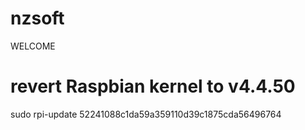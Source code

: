 # nzsoft
WELCOME

# revert Raspbian kernel to v4.4.50
sudo rpi-update 52241088c1da59a359110d39c1875cda56496764